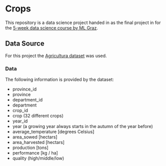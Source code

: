 # Crops

This repository is a data science project handed in as the final project in for the [5-week data science course by ML Graz](https://www.mlgraz.at/course.html).

## Data Source

For this project the [Agricultura dataset](https://www.kaggle.com/calvom/agricultura) was used.

### Data

The following information is provided by the dataset:

* province_id
* province
* department_id
* department
* crop_id
* crop (32 different crops)
* year_id
* year (a growing year always starts in the autumn of the year before)
* average_temperature [degrees Celsius]
* area_sowed [hectars]
* area_harvested [hectars]
* production [tons]
* performance [kg / ha]
* quality (high/middle/low)


